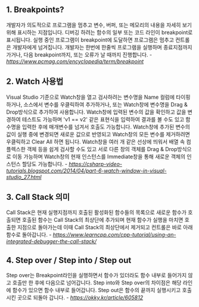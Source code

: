 ## 1. Breakpoints?
개발자가 의도적으로 프로그램을 멈추고 변수, 버퍼, 또는 메모리의 내용을 자세히 보기 위해 표시하는 지점입니다. 디버깅 하려는 함수의 일부 또는 코드 라인이 breakpoint로 표시됩니다. 실행 중인 프로그램이 breakpoint에 도달하면 프로그램은 멈추고 컨트롤은 개발자에게 넘겨집니다. 개발자는 한번에 한줄씩 프로그램을 실행하며 종료지점까지 가거나, 다음 breakpoint까지, 또는 오류가 날 때까지 진행합니다. - _https://www.pcmag.com/encyclopedia/term/breakpoint_

## 2. Watch 사용법
Visual Studio 기준으로 Watch창을 열고 검사하려는 변수명을 Name 컬럼에 타이핑하거나, 소스에서 변수를 우클릭하여 추가하거나, 또는 Watch창에 변수명을 Drag & Drop방식으로 추가하여 사용합니다. Watch창에 입력된 변수의 값을 확인하고 값을 변경하여 테스트도 가능하며 'v1 == v2' 같은 표현식을 입력하여 결과를 볼 수도 있고 함수명을 입력한 후에 매개변수를 넘겨서 호출도 가능합니다. Watch창에 추가된 변수의 값이 실행 중에 변경되면 새로운 값으로 반영되고
Watch창의 모든 변수를 제거하려면 우클릭하고 Clear All 하면 됩니다. Watch창을 여러 개 같은 선상에 띄워서 배열 속 컴플렉스한 객체 등을 쉽게 검사할 수도 있고 서로 다른 창의 객체를 Drag & Drop방식으로 이동 가능하며 Watch창의 현재 인스턴스를 Immediate창을 통해 새로운 객체의 인스턴스 할당도 가능합니다. - _https://csharp-video-tutorials.blogspot.com/2014/04/part-6-watch-window-in-visual-studio_27.html_

## 3. Call Stack 의미
Call Stack은 현재 실행지점까지 호출된 활성화된 함수들의 목록으로 새로운 함수가 호출되면 호출된 함수는 Call Stack의 최상단에 추가되며 현재 함수가 실행을 마치면 호출한 지점으로 돌아가는데 이때 Call Stack의 최상단에서 제거되고 컨트롤은 바로 아래 함수로 돌아갑니다. - _https://www.learncpp.com/cpp-tutorial/using-an-integrated-debugger-the-call-stack/_

## 4. Step over / Step into / Step out
Step over는 Breakpoint라인을 실행하면서 함수가 있더라도 함수 내부로 들어가지 않고 호출만 한 후에 다음으로 넘어갑니다. Step into와 Step over의 차이점은 해당 라인에 함수가 있으면 함수 내부로 들어갑니다. Step out은 함수의 끝까지 실행시키고 호출시킨 곳으로 되돌아 갑니다. - _https://okky.kr/article/605812_
